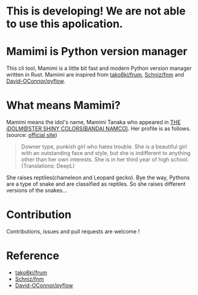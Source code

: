 # This is developing! We are not able to use this apolication.

# Mamimi is Python version manager
This cli tool, Mamimi is a little bit fast and modern Python version manager written in Rust.
Mamimi are inspired from [tako8ki/frum](https://github.com/tako8ki/frum), [Schniz/fnm](https://github.com/Schniz/fnm) and [David-OConnor/pyflow](https://github.com/David-OConnor/pyflow).
</div>

# What means Mamimi?
Mamimi means the idol's name, Mamimi Tanaka who appeared in [THE iDOLM@STER SHINY COLORS(BANDAI NAMCO)](https://shinycolors.idolmaster.jp/). Her profile is as follows.(source: [official site](https://shinycolors.idolmaster.jp/idol/lantica/mamimi.html))

>Downer type, punkish girl who hates trouble. She is a beautiful girl with an outstanding face and style, but she is indifferent to anything other than her own interests. She is in her third year of high school.(Translations: DeepL)

She raises reptiles(chameleon and Leopard gecko). Bye the way, Pythons are a type of snake and are classified as reptiles. So she raises different versions of the snakes...

# Contribution
Contributions, issues and pull requests are welcome !

# Reference
- [tako8ki/frum](https://github.com/tako8ki/frum)
- [Schniz/fnm](https://github.com/Schniz/fnm)
- [David-OConnor/pyflow](https://github.com/David-OConnor/pyflow)
